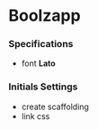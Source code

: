 # Boolzapp

### Specifications

- font **Lato**

### Initials Settings

- create scaffolding
- link css